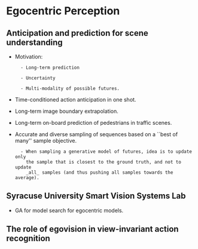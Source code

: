 # Egocentric Perception

## Anticipation and prediction for scene understanding

- Motivation:

        - Long-term prediction

        - Uncertainty

        - Multi-modality of possible futures.

- Time-conditioned action anticipation in one shot.

- Long-term image boundary extrapolation.

- Long-term on-board prediction of pedestrians in traffic scenes.

- Accurate and diverse sampling of sequences based on a ``best of many'' sample
  objective.

        - When sampling a generative model of futures, idea is to update only
          the sample that is closest to the ground truth, and not to update
          _all_ samples (and thus pushing all samples towards the average).


## Syracuse University Smart Vision Systems Lab

- GA for model search for egocentric models.


## The role of egovision in view-invariant action recognition

